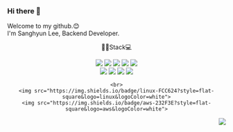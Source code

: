 ### Hi there 👋

<!--
**kimkuan/kimkuan** is a ✨ _special_ ✨ repository because its `README.md` (this file) appears on your GitHub profile.

Here are some ideas to get you started:

- 🔭 I’m currently working on ...
- 🌱 I’m currently learning ...
- 👯 I’m looking to collaborate on ...
- 🤔 I’m looking for help with ...
- 💬 Ask me about ...
- 📫 How to reach me: ...
- 😄 Pronouns: ...
- ⚡ Fun fact: ...
-->

Welcome to my github.😊 <br>
I'm Sanghyun Lee, Backend Developer.

<div align='center'>
  <p>🙋‍♀️Stack💻</p>
  <p>
    <img src="https://img.shields.io/badge/JAVA-007396?style=flat-square&logo=java&logoColor=white">
    <img src="https://img.shields.io/badge/Python-3776AB?style=flat-square&logo=python&logoColor=white">
    <img src="https://img.shields.io/badge/javascript-F7DF1E?style=flat-square&logo=javascript&logoColor=white">
    <img src="https://img.shields.io/badge/html-E34F26?style=flat-square&logo=html5&logoColor=white">
    <img src="https://img.shields.io/badge/css-1572B6?style=flat-square&logo=css3&logoColor=white">
    <br>
    <img src="https://img.shields.io/badge/Spring-6DB33F?style=flat-square&logo=Spring&logoColor=white">
    <img src="https://img.shields.io/badge/SpringBoot-6DB33F?style=flat-square&logo=SpringBoot&logoColor=white">
    <img src="https://img.shields.io/badge/vue.js-4FC08D?style=flat-square&logo=vue.js&logoColor=white">
    <img src="https://img.shields.io/badge/mysql-4479A1?style=flat-square&logo=mysql&logoColor=white">

    <br>
    <img src="https://img.shields.io/badge/linux-FCC624?style=flat-square&logo=linux&logoColor=white">
    <img src="https://img.shields.io/badge/aws-232F3E?style=flat-square&logo=aws&logoColor=white">


  </p>
</div>


<img align='right' src="http://mazassumnida.wtf/api/v2/generate_badge?boj=zxd46">
